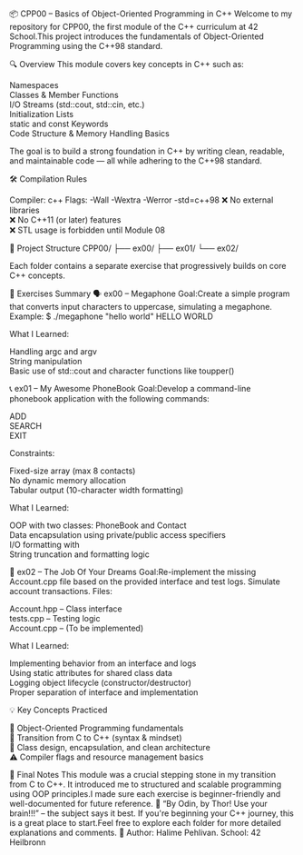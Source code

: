 📦 CPP00 – Basics of Object-Oriented Programming in C++
Welcome to my repository for CPP00, the first module of the C++ curriculum at 42 School.This project introduces the fundamentals of Object-Oriented Programming using the C++98 standard.

🔍 Overview
This module covers key concepts in C++ such as:

Namespaces  
Classes & Member Functions  
I/O Streams (std::cout, std::cin, etc.)  
Initialization Lists  
static and const Keywords  
Code Structure & Memory Handling Basics

The goal is to build a strong foundation in C++ by writing clean, readable, and maintainable code — all while adhering to the C++98 standard.

🛠️ Compilation Rules

Compiler: c++
Flags: -Wall -Wextra -Werror -std=c++98
❌ No external libraries  
❌ No C++11 (or later) features  
❌ STL usage is forbidden until Module 08


📁 Project Structure
CPP00/
├── ex00/
├── ex01/
└── ex02/

Each folder contains a separate exercise that progressively builds on core C++ concepts.

📘 Exercises Summary
🗣️ ex00 – Megaphone
Goal:Create a simple program that converts input characters to uppercase, simulating a megaphone.
Example:
$ ./megaphone "hello world"
HELLO WORLD

What I Learned:  

Handling argc and argv  
String manipulation  
Basic use of std::cout and character functions like toupper()


📞 ex01 – My Awesome PhoneBook
Goal:Develop a command-line phonebook application with the following commands:  

ADD  
SEARCH  
EXIT

Constraints:  

Fixed-size array (max 8 contacts)  
No dynamic memory allocation  
Tabular output (10-character width formatting)

What I Learned:  

OOP with two classes: PhoneBook and Contact  
Data encapsulation using private/public access specifiers  
I/O formatting with <iomanip>  
String truncation and formatting logic


🏦 ex02 – The Job Of Your Dreams
Goal:Re-implement the missing Account.cpp file based on the provided interface and test logs. Simulate account transactions.
Files:  

Account.hpp – Class interface  
tests.cpp – Testing logic  
Account.cpp – (To be implemented)

What I Learned:  

Implementing behavior from an interface and logs  
Using static attributes for shared class data  
Logging object lifecycle (constructor/destructor)  
Proper separation of interface and implementation


💡 Key Concepts Practiced

🧠 Object-Oriented Programming fundamentals  
🚀 Transition from C to C++ (syntax & mindset)  
🧱 Class design, encapsulation, and clean architecture  
⚠️ Compiler flags and resource management basics


📣 Final Notes
This module was a crucial stepping stone in my transition from C to C++. It introduced me to structured and scalable programming using OOP principles.I made sure each exercise is beginner-friendly and well-documented for future reference.
💬 “By Odin, by Thor! Use your brain!!!” – the subject says it best.
If you're beginning your C++ journey, this is a great place to start.Feel free to explore each folder for more detailed explanations and comments. 🚀
Author: Halime Pehlivan.
School: 42 Heilbronn
